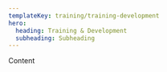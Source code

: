 ```yaml
---
templateKey: training/training-development
hero:
  heading: Training & Development
  subheading: Subheading
---
```

Content
